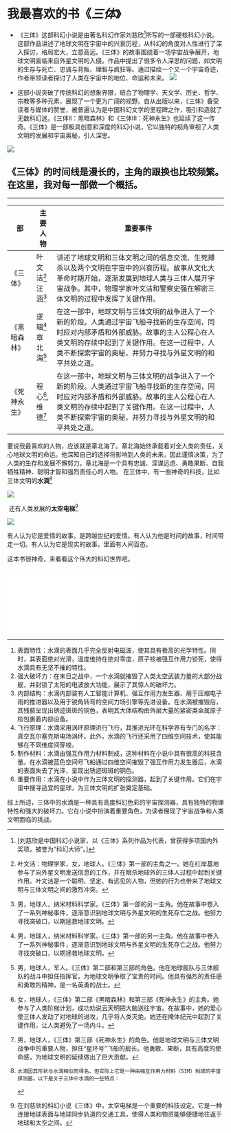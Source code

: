 # **我最喜欢的书**《*三体*》



- 《三体》这部科幻小说是由著名科幻作家刘慈欣[^1]所写的一部硬核科幻小说。这部作品讲述了地球文明在宇宙中的兴衰历程，从科幻的角度对人性进行了深入探讨，格局宏大，立意高远。《三体》的故事围绕着一场宇宙战争展开，地球文明面临来自外星文明的入侵。作品中提出了很多令人深思的问题，如文明的生存与死亡、忠诚与背叛、理智与疯狂等。通过描绘一个又一个宇宙奇迹，作者带领读者探讨了人类在宇宙中的地位、命运和未来。
  ![](D:\QQ图片20231122225350.jpg)



*   这部小说突破了传统科幻的想象界限，结合了物理学、天文学、历史、哲学、宗教等多种元素，展现了一个更为广阔的视野。自从出版以来，《三体》备受读者与媒体的赞誉，被普遍认为是中国科幻文学的里程碑之作，吸引和造就了无数科幻迷。《三体Ⅱ：黑暗森林》和《三体Ⅲ：死神永生》也延续了这一传奇。《三体》是一部极具创意和深度的科幻小说，它以独特的视角审视了人类文明的发展和宇宙奥秘，引人深思。

  ![](D:\QQ图片20231123003136.jpg)

《三体》的时间线是漫长的，主角的跟换也比较频繁。在这里，我对每一部做一个概括。
---

---

| 部           | 主要人物            | 重要事件                                                     |
| ------------ | ------------------- | ------------------------------------------------------------ |
| 《三体》     | 叶文洁[^2]汪涵[^3 ] | 讲述了地球文明和三体文明之间的信息交流、生死搏杀以及两个文明在宇宙中的兴衰历程。故事从文化大革命时期开始，逐渐发展到地球人类与三体人展开宇宙战争。其中，物理学家叶文洁和警察史强在解密三体文明的过程中发挥了关键作用。 |
| 《黑暗森林》 | 逻辑[^4]章北海[^5]  | 在这一部中，地球文明与三体文明的战争进入了一个新的阶段。人类通过宇宙飞船寻找新的生存空间，同时应对内部矛盾和外部威胁。故事的主人公程心在人类文明的存续中起到了关键作用。在这一过程中，人类不断探索宇宙的奥秘，并努力寻找与外星文明的和平共处之道。 |
| 《死神永生》 | 程心[^6],维德[^7]   | 在这一部中，地球文明与三体文明的战争进入了一个新的阶段。人类通过宇宙飞船寻找新的生存空间，同时应对内部矛盾和外部威胁。故事的主人公程心在人类文明的存续中起到了关键作用。在这一过程中，人类不断探索宇宙的奥秘，并努力寻找与外星文明的和平共处之道。 |

   要说我最喜欢的人物，应该就是章北海了。章北海始终承载着对全人类的责任，关心地球文明的命运。他深知自己的选择将影响到人类的未来，因此谨慎决策，为了人类的生存和发展不懈努力。章北海是一个具有忠诚、深谋远虑、勇敢果断、自我牺牲精神、聪明才智和强烈责任心的人物。
   在三体中，有一些神奇的科技，比如三体文明的**水滴**[^8]

![](D:\QQ图片20231122225311.jpg)

​     还有人类发展的**太空电梯**[^9]

![](D:\QQ图片20231122225336.jpg)

有人认为它是爱情的故事，是跨越世纪的爱情。有人认为他是时间的故事，时间带走一切。有人认为它是现实的故事，里面有人间百态。

这本书很神奇，来看看这个伟大的科幻世界吧。

<iframe src="//player.bilibili.com/player.html?aid=344223355&bvid=BV1jd4y1N76w&cid=793009018&p=1" scrolling="no" border="0" frameborder="no" framespacing="0" allowfullscreen="true"> </iframe>

 

---

[^1]:[刘慈欣是中国科幻小说家，以《三体》系列作品为代表，曾获得多项国内外奖项，被誉为“科幻大师”。]



[^2]: 叶文洁：物理学家，女，地球人。《三体》第一部的主角之一。她在红岸基地参与了向外星文明发送信息的工作，并在暗杀地球外的三体人过程中起到关键作用。叶文洁是一个聪明、坚定、有远见的人物，但她的行为也带来了地球文明与三体文明之间的激烈冲突。
[^3 ]:男，地球人，纳米材料科学家。《三体》第一部的另一主角。他在故事中卷入了一系列神秘事件，逐渐意识到地球文明与外星文明的生死存亡之战。他努力寻找突破口，以期拯救地球文明。
[^4]:男，地球人，纳米材料科学家。《三体》第一部的另一主角。他在故事中卷入了一系列神秘事件，逐渐意识到地球文明与外星文明的生死存亡之战。他努力寻找突破口，以期拯救地球文明。
[^5]: 男，地球人，军人。《三体》第二部和第三部的角色。他在地球舰队与三体舰队的战斗中担任指挥官，为地球文明争取了宝贵的时间。他具有强烈的责任感和勇敢的精神，是一名英勇的战士。
[^6]: 女，地球人，《三体》第二部《黑暗森林》和第三部《死神永生》的主角。她参与了人类阶梯计划，成功劝说云天明把大脑送往宇宙。在故事中，她的爱心使三体人发动了对地球的进攻，几乎将人类灭绝。她还在掩体纪元中起到了关键作用，让人类避免了一场内斗。
[^7]: 男，地球人，《三体》第三部《死神永生》的角色。他是地球文明与三体文明战争中的重要人物，担任“星环号”飞船的舰长。他勇敢、果断，具有高度的使命感，为地球文明的延续做出了巨大贡献。
[^8]:    水滴因其形状与水滴相似而得名，但实际上它是一种由强互作用力材料（SIM）制成的宇宙探测器。以下是关于三体中水滴的一些特点：

1. 表面特性：水滴的表面几乎完全反射电磁波，使其具有极高的光学特性。同时，其表面绝对光滑，温度维持在绝对零度，原子核被强互作用力锁死，使得水滴具有无坚不摧的特性。
2. 强大破坏力：在末日之战中，一个水滴就摧毁了人类太空武装力量的大部分战舰，并封锁了太阳的电波放大功能，展示了其惊人的破坏力。
3. 内部结构：水滴内部装有人工智能计算机、强互作用力发生器、用于压缩电子雨的推进器以及用于锐角转弯的空间力场引擎等先进设备。在水滴被摧毁后，其残骸呈现出锈迹斑斑的铜色，表明其大体结构由外层大量的紧密类金属原子核包裹着内部设备。
4. 飞行原理：水滴采用涡环原理进行飞行，其推进光环在科学界有专门的名字：真空瓦尔塞克斯电场涡环。此外，水滴的飞行还采用了四维空间技术，使其能够在不同维度间穿梭。
5. 制作材料：水滴由强互作用力材料制成，这种材料在小说中具有很高的科技含量。在水滴被蓝色空间号飞船通过四维空间摧毁了强互作用力发生器后，水滴的表面失去了光泽，呈现出锈迹斑斑的铜色。
6. 重要作用：水滴在小说中作为三体文明的探测器，起到了关键作用。它们在宇宙中搜寻适宜的星球，为三体文明的扩张奠定基础。

综上所述，三体中的水滴是一种具有高度科幻色彩的宇宙探测器，具有独特的物理特性和强大的破坏力。它在小说中扮演着重要角色，为读者展现了宇宙战争和人类文明面临的挑战。

[^9]: 在刘慈欣的科幻小说《三体》中，太空电梯是一个重要的科技设定。它是一种连接地球表面与地球同步轨道的交通工具，使得人类和物资能够便捷地往返于地球和太空之间。